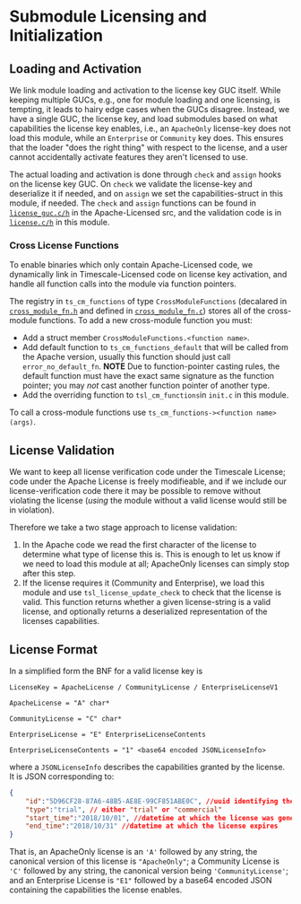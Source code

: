 # Submodule Licensing and Initialization #

## Loading and Activation ##

We link module loading and activation to the license key GUC itself.
While keeping multiple GUCs, e.g., one for module loading and one licensing,
is tempting, it leads to hairy edge cases when the GUCs disagree.
Instead, we have a single GUC, the license key, and load submodules based on
what capabilities the license key enables, i.e., an `ApacheOnly` license-key does
not load this module, while an `Enterprise` or `Community` key does. This
ensures that the loader "does the right thing" with respect to the license, and
a user cannot accidentally activate features they aren't licensed to use.

The actual loading and activation is done through `check` and `assign` hooks on
the license key GUC. On `check` we validate the license-key and deserialize it
if needed, and on `assign` we set the capabilities-struct in this module,
if needed. The `check` and `assign` functions can be found in
[`license_guc.c/h`](/src/license_guc.c) in the Apache-Licensed src, and the
validation code is in [`license.c/h`](./license.c) in this module.

### Cross License Functions ###

To enable binaries which only contain Apache-Licensed code,
we dynamically link in Timescale-Licensed code on license key activation,
and handle all function calls into the module via function pointers.

The registry in `ts_cm_functions` of type `CrossModuleFunctions` (decalared in
[`cross_module_fn.h`](/src/cross_module_fn.h) and defined in
[`cross_module_fn.c`](/src/cross_module_fn.c)) stores all of the cross-module
functions. To add a new cross-module function you must:
  - Add a struct member `CrossModuleFunctions.<function name>`.
  - Add default function to `ts_cm_functions_default` that will be called from the Apache version, usually this function should just call `error_no_default_fn`. **NOTE** Due to function-pointer casting rules, the default function must have the exact same signature as the function pointer; you may _not_ cast another function pointer of another type.
  - Add the overriding function to `tsl_cm_functions`in `init.c` in this module.

To call a cross-module functions use `ts_cm_functions-><function name>(args)`.

## License Validation ##

We want to keep all license verification code under the Timescale License;
code under the Apache License is freely modifieable, and if we include our
license-verification code there it may be possible to remove without violating
the license (_using_ the module without a valid license would still be in
violation).

Therefore we take a two stage approach to license validation:

1. In the Apache code we read the first character of the license to determine what type of license this is. This is enough to let us know if we need to load this module at all; ApacheOnly licenses can simply stop after this step.
2. If the license requires it (Community and Enterprise), we load this module and use `tsl_license_update_check` to check that the license is valid. This function returns whether a given license-string is a valid license, and optionally returns a deserialized representation of the licenses capabilities.

## License Format ##

In a simplified form the BNF for a valid license key is

```ABNF
LicenseKey = ApacheLicense / CommunityLicense / EnterpriseLicenseV1

ApacheLicense = "A" char*

CommunityLicense = "C" char*

EnterpriseLicense = "E" EnterpriseLicenseContents

EnterpriseLicenseContents = "1" <base64 encoded JSONLicenseInfo>
```

where a `JSONLicenseInfo` describes the capabilities granted by the license.
It is JSON corresponding to:

```JSON
{
    "id":"5D96CF28-87A6-48B5-AE8E-99CF851ABE0C", //uuid identifying the license
    "type":"trial", // either "trial" or "commercial"
    "start_time":"2018/10/01", //datetime at which the license was generated
    "end_time":"2018/10/31" //datetime at which the license expires
}
```

That is, an ApacheOnly license is an `'A'` followed by any string, the canonical
version of this license is `"ApacheOnly"`; a Community License is `'C'` followed
by any string, the canonical version being `'CommunityLicense'`; and an
Enterprise License is `"E1"` followed by a base64 encoded JSON containing the
capabilities the license enables.
